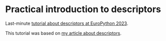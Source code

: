# Practical introduction to descriptors

Last-minute [tutorial about descriptors at EuroPython 2023](https://ep2023.europython.eu/session/practical-introduction-to-descriptors).

This tutorial was based on [my article about descriptors](http://mathspp.com/blog/pydonts/describing-descriptors).
